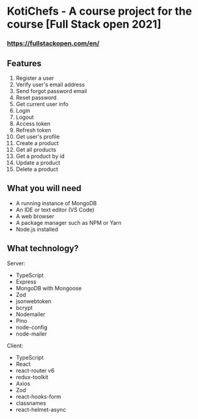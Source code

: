 # KotiChefs - A course project for the course [Full Stack open 2021]
### https://fullstackopen.com/en/ 

## Features
1. Register a user
2. Verify user's email address
3. Send forgot password email
4. Reset password
5. Get current user info
6. Login
7. Logout
8. Access token
9. Refresh token
10. Get user's profile
11. Create a product
12. Get all products
13. Get a product by id
14. Update a product
15. Delete a product


## What you will need
* A running instance of MongoDB
* An IDE or text editor (VS Code)
* A web browser
* A package manager such as NPM or Yarn
* Node.js installed

## What technology?
Server:
- TypeScript 
- Express
- MongoDB with Mongoose
- Zod
- jsonwebtoken
- bcrypt
- Nodemailer
- Pino
- node-config
- node-mailer

Client:
- TypeScript
- React
- react-router v6
- redux-toolkit
- Axios
- Zod
- react-hooks-form
- classnames
- react-helmet-async